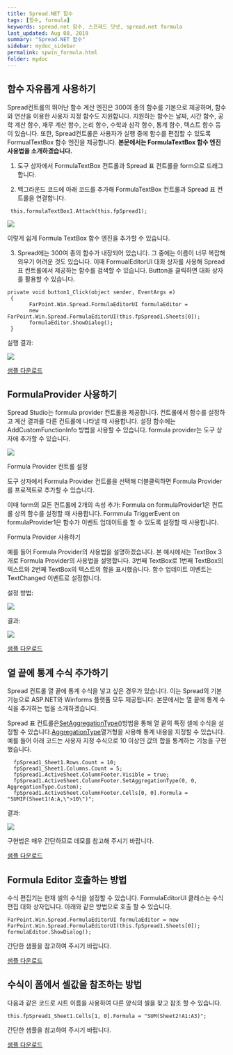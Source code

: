 ```yaml
---
title: Spread.NET 함수
tags: [함수, formula]
keywords: spread.net 함수, 스프레드 닷넷, spread.net formula
last_updated: Aug 08, 2019
summary: "Spread.NET 함수"
sidebar: mydoc_sidebar
permalink: spwin_formula.html
folder: mydoc
---
```



## 함수 자유롭게 사용하기

Spread컨트롤의 뛰어난 함수 계산 엔진은 300여 종의 함수를 기본으로 제공하며, 함수와 연산을 이용한 사용자 지정 함수도 지원합니다. 지원하는 함수는 날짜, 시간 함수, 공학 계산 함수, 재무 계산 함수, 논리 함수, 수학과 삼각 함수, 통계 함수, 텍스트 함수 등이 있습니다. 또한, Spread컨트롤은 사용자가 실행 중에 함수를 편집할 수 있도록 FormualTextBox 함수 엔진을 제공합니다.  **본문에서는 FormulaTextBox 함수 엔진 사용법을 소개하겠습니다.**

  

1. 도구 상자에서 FormulaTextBox 컨트롤과 Spread 표 컨트롤을 form으로 드래그합니다.

2. 백그라운드 코드에 아래 코드를 추가해 FormulaTextBox 컨트롤과 Spread 표 컨트롤을 연결합니다.

```
 this.formulaTextBox1.Attach(this.fpSpread1);
```

![](https://www.grapecity.co.kr/images/training/spread/tc_winforms9-1-1.png)

이렇게 쉽게 Formula TextBox 함수 엔진을 추가할 수 있습니다.

3. Spread에는 300여 종의 함수가 내장되어 있습니다. 그 중에는 이름이 너무 복잡해 외우기 어려운 것도 있습니다. 이때 FormualEditorUI 대화 상자를 사용해 Spread 표 컨트롤에서 제공하는 함수를 검색할 수 있습니다. Button을 클릭하면 대화 상자를 활용할 수 있습니다.

```
private void button1_Click(object sender, EventArgs e)
 {
       FarPoint.Win.Spread.FormulaEditorUI formulaEditor = 
       new FarPoint.Win.Spread.FormulaEditorUI(this.fpSpread1.Sheets[0]);
       formulaEditor.ShowDialog();
 }
```

실행 결과:

![](https://www.grapecity.co.kr/images/training/spread/tc_winforms9-1-2.png)

[샘플 다운로드](https://www.grapecity.co.kr/files/Samples/WinformsSample/FormulaProviderCase.zip)


## FormulaProvider 사용하기

Spread Studio는 formula provider 컨트롤을 제공합니다. 컨트롤에서 함수를 설정하고 계산 결과를 다른 컨트롤에 나타낼 때 사용합니다. 설정 함수에는 AddCustomFunctionInfo 방법을 사용할 수 있습니다. formula provider는 도구 상자에 추가할 수 있습니다.

  

![](https://www.grapecity.co.kr/images/training/spread/tc_winforms9-2-1.png)

Formula Provider 컨트롤 설정

도구 상자에서 Formula Provider 컨트롤을 선택해 더블클릭하면 Formula Provider를 프로젝트로 추가할 수 있습니다.

이때 form의 모든 컨트롤에 2개의 속성 추가: Formula on formulaProvider1은 컨트롤 상의 함수를 설정할 때 사용합니다. Formmula TriggerEvent on formulaProvider1은 함수가 이벤트 업데이트를 할 수 있도록 설정할 때 사용합니다.

Formula Provider 사용하기

예를 들어 Formula Provider의 사용법을 설명하겠습니다. 본 예시에서는 TextBox 3개로 Formula Provider의 사용법을 설명합니다. 3번째 TextBox로 1번째 TextBox의 텍스트와 2번째 TextBox의 텍스트의 합을 표시했습니다. 함수 업데이트 이벤트는 TextChanged 이벤트로 설정합니다.

설정 방법:

![](https://www.grapecity.co.kr/images/training/spread/tc_winforms9-2-2.png)

  

결과:

![](https://www.grapecity.co.kr/images/training/spread/tc_winforms9-2-3.png)

  

[샘플 다운로드](https://www.grapecity.co.kr/files/Samples/WinformsSample/FormulaProvider.zip)


## 열 끝에 통계 수식 추가하기

Spread 컨트롤 열 끝에 통계 수식을 넣고 싶은 경우가 있습니다. 이는 Spread의 기본 기능으로 ASP.NET와 Winforms 플랫폼 모두 제공됩니다. 본문에서는 열 끝에 통계 수식을 추가하는 법을 소개하겠습니다.

Spread 표 컨트롤은[SetAggregationType()](http://helpcentral.componentone.com/NetHelp/SpreadNet7/WF/FarPoint.Win.Spread~FarPoint.Win.Spread.ColumnFooter~SetAggregationType.html)방법을 통해 열 끝의 특정 셀에 수식을 설정할 수 있습니다.[AggregationType](http://helpcentral.componentone.com/NetHelp/SpreadNet7/WF/FarPoint.Win.Spread~FarPoint.Win.Spread.Model.AggregationType.html)열거형을 사용해 통계 내용을 지정할 수 있습니다.  
예를 들어 아래 코드는 사용자 지정 수식으로 10 이상인 값의 합을 통계하는 기능을 구현했습니다.

```
  fpSpread1_Sheet1.Rows.Count = 10;
  fpSpread1_Sheet1.Columns.Count = 5;
  fpSpread1.ActiveSheet.ColumnFooter.Visible = true;
  fpSpread1.ActiveSheet.ColumnFooter.SetAggregationType(0, 0, AggregationType.Custom);
  fpSpread1.ActiveSheet.ColumnFooter.Cells[0, 0].Formula = "SUMIF(Sheet1!A:A,\">10\")";
```

결과:

![](https://www.grapecity.co.kr/images/training/spread/tc_winforms9-3-1.png)

  

구현법은 매우 간단하므로 데모를 참고해 주시기 바랍니다.

  

[샘플 다운로드](https://www.grapecity.co.kr/files/Samples/WinformsSample/CustomFormulaColFooterAggregation_CS.zip)



## Formula Editor 호출하는 방법

수식 편집기는 현재 셀의 수식을 설정할 수 있습니다. FormulaEditorUI 클래스는 수식 편집 대화 상자입니다. 아래와 같은 방법으로 호출 할 수 있습니다.

```
FarPoint.Win.Spread.FormulaEditorUI formulaEditor = new
FarPoint.Win.Spread.FormulaEditorUI(this.fpSpread1.Sheets[0]);
formulaEditor.ShowDialog();
```

간단한 샘플을 참고하여 주시기 바랍니다.

  

[샘플 다운로드](http://www.grapecity.co.kr/files/Samples/WinformsSample/spread_win_callformulaeditor.zip)


## 수식이 폼에서 셀값을 참조하는 방법

다음과 같은 코드로 시트 이름을 사용하여 다른 양식의 셀을 찾고 참조 할 수 있습니다.

```
this.fpSpread1_Sheet1.Cells[1, 0].Formula = "SUM(Sheet2!A1:A3)";
```

간단한 샘플을 참고하여 주시기 바랍니다.

  

[샘플 다운로드](http://www.grapecity.co.kr/files/Samples/WinformsSample/spread_win_callformulaeditor.zip)